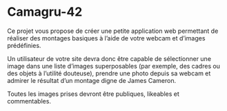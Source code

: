 # Camagru-42

Ce projet vous propose de créer une petite application web permettant de réaliser des montages basiques à l’aide de votre webcam et d’images prédéfinies.

Un utilisateur de votre site devra donc être capable de sélectionner une image dans une liste d’images superposables (par exemple, des cadres ou des objets à l’utilité douteuse), prendre une photo depuis sa webcam et admirer le résultat d’un montage digne de James Cameron.

Toutes les images prises devront être publiques, likeables et commentables.
